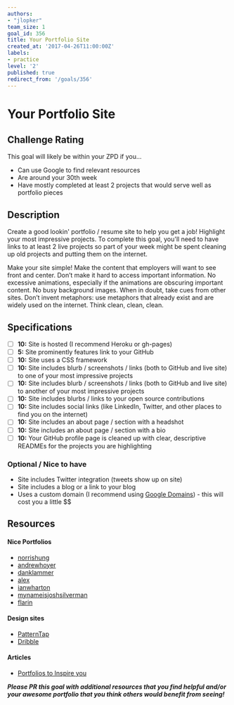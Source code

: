 ```yaml
---
authors:
- "jlopker"
team_size: 1
goal_id: 356
title: Your Portfolio Site
created_at: '2017-04-26T11:00:00Z'
labels:
- practice
level: '2'
published: true
redirect_from: '/goals/356'
---
```


# Your Portfolio Site

## Challenge Rating

This goal will likely be within your ZPD if you...

- Can use Google to find relevant resources
- Are around your 30th week
- Have mostly completed at least 2 projects that would serve well as portfolio pieces

## Description

Create a good lookin' portfolio / resume site to help you get a job! Highlight your most impressive projects. To complete this goal, you'll need to have links to at least 2 live projects so part of your week might be spent cleaning up old projects and putting them on the internet.

Make your site simple! Make the content that employers will want to see front and center. Don’t make it hard to access important information. No excessive animations, especially if the animations are obscuring important content. No busy background images. When in doubt, take cues from other sites. Don’t invent metaphors: use metaphors that already exist and are widely used on the internet. Think clean, clean, clean. 

## Specifications

- [ ] __10:__ Site is hosted (I recommend Heroku or gh-pages)
- [ ] __5:__ Site prominently features link to your GitHub
- [ ] __10:__ Site uses a CSS framework
- [ ] __10:__ Site includes blurb / screenshots / links (both to GitHub and live site) to one of your most impressive projects
- [ ] __10:__ Site includes blurb / screenshots / links (both to GitHub and live site) to another of your most impressive projects
- [ ] __10:__ Site includes blurbs / links to your open source contributions
- [ ] __10:__ Site includes social links (like LinkedIn, Twitter, and other places to find you on the internet)
- [ ] __10:__ Site includes an about page / section with a headshot
- [ ] __10:__ Site includes an about page / section with a bio
- [ ] __10:__ Your GitHub profile page is cleaned up with clear, descriptive READMEs for the projects you are highlighting

### Optional / Nice to have

- Site includes Twitter integration (tweets show up on site)
- Site includes a blog or a link to your blog
- Uses a custom domain (I recommend using [Google Domains](https://domains.google/)) - this will cost you a little $$

## Resources

#### Nice Portfolios

- [norrishung](http://www.norrishung.com/)
- [andrewhoyer](http://andrew.wang-hoyer.com/)
- [danklammer](http://danklammer.com/)
- [alex](https://alex.dytry.ch/)
- [ianwharton](http://www.ianwharton.com/)
- [mynameisjoshsilverman](http://www.mynameisjoshsilverman.com/)
- [flarin](http://www.flarin.com/)

#### Design sites

- [PatternTap](http://zurb.com/patterntap)
- [Dribble](https://dribbble.com/)

#### Articles

- [Portfolios to Inspire you](https://medium.com/@learntocodewithme/15-web-developer-portfolios-to-inspire-you-137fb1743cae)

***Please PR this goal with additional resources that you find helpful and/or your awesome portfolio that you think others would benefit from seeing!***
